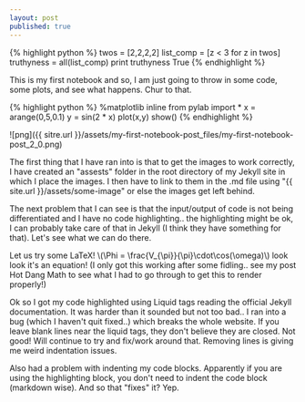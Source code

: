 ```yaml
---
layout: post
published: true
---
```



{% highlight python %}
twos = [2,2,2,2]
list_comp = [z < 3 for z in twos]
truthyness = all(list_comp)
print truthyness
True
{% endhighlight %}

This is my first notebook and so, I am just going to throw in some code, some
plots, and see what happens. Chur to that.

{% highlight python %}
%matplotlib inline
from pylab import *
x = arange(0,5,0.1)
y = sin(2 * x)
plot(x,y)
show()
{% endhighlight %}

![png]({{ sitre.url }}/assets/my-first-notebook-post_files/my-first-notebook-post_2_0.png)


The first thing that I have ran into is that to get the images to work
correctly, I have created an "assests" folder in the root directory of my Jekyll
site in which I place the images. I then have to link to them in the .md file
using "\{\{ site.url \}\}/assets/some-image" or else the images get left behind.

The next problem that I can see is that the input/output of code is not being
differentiated and I have no code highlighting.. the highlighting might be ok, I
can probably take care of that in Jekyll (I think they have something for that).
Let's see what we can do there.

Let us try some LaTeX! \\(\Phi = \frac{V_{\pi}}{\pi}\cdot\cos(\omega)\\) look look
it's an equation! (I only got this working after some fidling.. see my post 
Hot Dang Math to see what I had to go through to get this to render properly!)

Ok so I got my code highlighted using Liquid tags reading the official Jekyll
documentation. It was harder than it sounded but not too bad.. I ran into a bug
(which I haven't quit fixed..) which breaks the whole website. If you leave
blank lines near the liquid tags, they don't believe they are closed. Not good!
Will continue to try and fix/work around that. Removing lines is giving me weird
indentation issues.

Also had a problem with indenting my code blocks. Apparently if you are using
the highlighting block, you don't need to indent the code block (markdown wise).
And so that "fixes" it? Yep.
